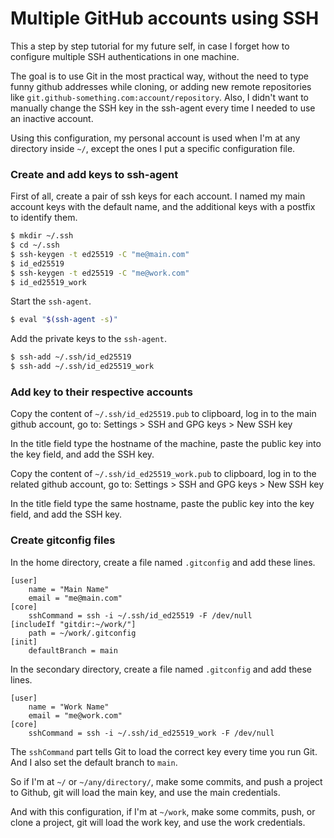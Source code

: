 # Multiple GitHub accounts using SSH

This a step by step tutorial for my future self, in case I forget how to configure multiple SSH authentications in one machine.

The goal is to use Git in the most practical way, without the need to type funny github addresses while cloning, or adding new remote repositories like `git.github-something.com:account/repository`. Also, I didn't want to manually change the SSH key in the ssh-agent every time I needed to use an inactive account.

Using this configuration, my personal account is used when I'm at any directory inside `~/`, except the ones I put a specific configuration file.

### Create and add keys to ssh-agent

First of all, create a pair of ssh keys for each account. I named my main account keys with the default name, and the additional keys with a postfix to identify them. 

``` bash
$ mkdir ~/.ssh
$ cd ~/.ssh
$ ssh-keygen -t ed25519 -C "me@main.com"
$ id_ed25519
$ ssh-keygen -t ed25519 -C "me@work.com"
$ id_ed25519_work
```

Start the `ssh-agent`.

``` bash
$ eval "$(ssh-agent -s)"
```

Add the private keys to the `ssh-agent`.

``` bash
$ ssh-add ~/.ssh/id_ed25519
$ ssh-add ~/.ssh/id_ed25519_work
```

### Add key to their respective accounts

Copy the content of `~/.ssh/id_ed25519.pub` to clipboard, log in to the main github account, go to:
Settings > SSH and GPG keys > New SSH key

In the title field type the hostname of the machine, paste the public key into the key field, and add the SSH key.

Copy the content of `~/.ssh/id_ed25519_work.pub` to clipboard, log in to the related github account, go to:
Settings > SSH and GPG keys > New SSH key

In the title field type the same hostname, paste the public key into the key field, and add the SSH key.

### Create gitconfig files

In the home directory, create a file named `.gitconfig` and add these lines.


```
[user]
    name = "Main Name" 
    email = "me@main.com"
[core]
    sshCommand = ssh -i ~/.ssh/id_ed25519 -F /dev/null
[includeIf "gitdir:~/work/"]
    path = ~/work/.gitconfig
[init]
    defaultBranch = main
```

In the secondary directory, create a file named `.gitconfig` and add these lines.


```
[user]
    name = "Work Name"
    email = "me@work.com"
[core]
    sshCommand = ssh -i ~/.ssh/id_ed25519_work -F /dev/null
```

The `sshCommand` part tells Git to load the correct key every time you run Git. And I also set the default branch to `main`.

So if I'm at `~/` or `~/any/directory/`, make some commits, and push a project to Github, git will load the main key, and use the main credentials.

And with this configuration, if I'm at `~/work`, make some commits, push, or clone a project, git will load the work key, and use the work credentials.
